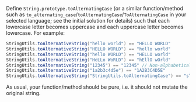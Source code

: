 Define `String.prototype.toAlternatingCase` (or a similar function/method such
as `to_alternating_case`/`toAlternatingCase`/`ToAlternatingCase` in your selected language; see the initial solution for
details) such that each lowercase letter becomes uppercase and each uppercase letter becomes lowercase. For example:

```java
StringUtils.toAlternativeString("hello world") == "HELLO WORLD"
StringUtils.toAlternativeString("HELLO WORLD") == "hello world"
StringUtils.toAlternativeString("hello WORLD") == "HELLO world"
StringUtils.toAlternativeString("HeLLo WoRLD") == "hEllO wOrld"
StringUtils.toAlternativeString("12345") == "12345" // Non-alphabetical characters are unaffected
StringUtils.toAlternativeString("1a2b3c4d5e") == "1A2B3C4D5E"
StringUtils.toAlternativeString("StringUtils.toAlternatingCase") == "sTRINGuTILS.TOaLTERNATINGcASE"
```

As usual, your function/method should be pure, i.e. it should not mutate the original string.
